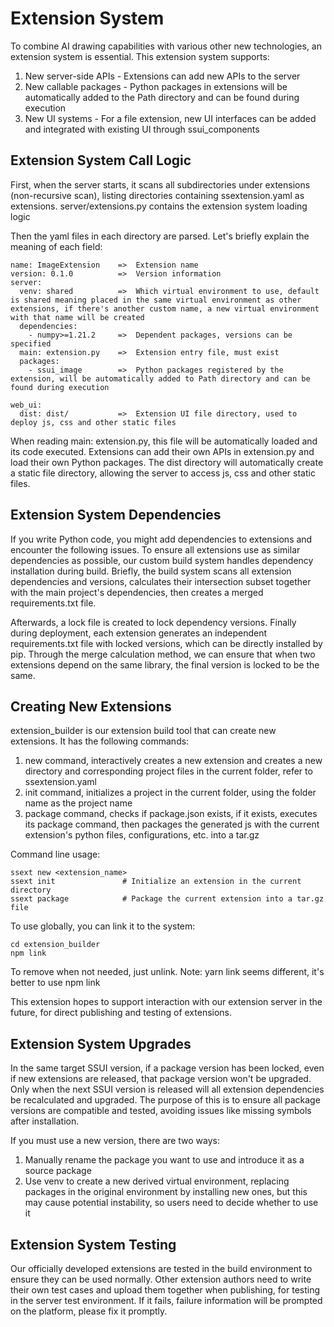 Extension System
=====================

To combine AI drawing capabilities with various other new technologies, an extension system is essential.
This extension system supports:

1. New server-side APIs - Extensions can add new APIs to the server
2. New callable packages - Python packages in extensions will be automatically added to the Path directory and can be found during execution
3. New UI systems - For a file extension, new UI interfaces can be added and integrated with existing UI through ssui_components

## Extension System Call Logic

First, when the server starts, it scans all subdirectories under extensions (non-recursive scan), listing directories containing ssextension.yaml as extensions.
server/extensions.py contains the extension system loading logic

Then the yaml files in each directory are parsed. Let's briefly explain the meaning of each field:

```
name: ImageExtension    =>  Extension name
version: 0.1.0          =>  Version information
server:
  venv: shared          =>  Which virtual environment to use, default is shared meaning placed in the same virtual environment as other extensions, if there's another custom name, a new virtual environment with that name will be created
  dependencies:
    - numpy>=1.21.2     =>  Dependent packages, versions can be specified
  main: extension.py    =>  Extension entry file, must exist
  packages:
    - ssui_image        =>  Python packages registered by the extension, will be automatically added to Path directory and can be found during execution

web_ui:
  dist: dist/           =>  Extension UI file directory, used to deploy js, css and other static files
```

When reading main: extension.py, this file will be automatically loaded and its code executed. Extensions can add their own APIs in extension.py and load their own Python packages.
The dist directory will automatically create a static file directory, allowing the server to access js, css and other static files.

## Extension System Dependencies

If you write Python code, you might add dependencies to extensions and encounter the following issues. To ensure all extensions use as similar dependencies as possible, our custom build system handles dependency installation during build.
Briefly, the build system scans all extension dependencies and versions, calculates their intersection subset together with the main project's dependencies, then creates a merged requirements.txt file.

Afterwards, a lock file is created to lock dependency versions. Finally during deployment, each extension generates an independent requirements.txt file with locked versions, which can be directly installed by pip.
Through the merge calculation method, we can ensure that when two extensions depend on the same library, the final version is locked to be the same.

## Creating New Extensions

extension_builder is our extension build tool that can create new extensions. It has the following commands:
1. new command, interactively creates a new extension and creates a new directory and corresponding project files in the current folder, refer to ssextension.yaml
2. init command, initializes a project in the current folder, using the folder name as the project name
3. package command, checks if package.json exists, if it exists, executes its package command, then packages the generated js with the current extension's python files, configurations, etc. into a tar.gz

Command line usage:

```
ssext new <extension_name>
ssext init               # Initialize an extension in the current directory
ssext package            # Package the current extension into a tar.gz file
```

To use globally, you can link it to the system:
```
cd extension_builder
npm link
```

To remove when not needed, just unlink.
Note: yarn link seems different, it's better to use npm link

This extension hopes to support interaction with our extension server in the future, for direct publishing and testing of extensions.

## Extension System Upgrades

In the same target SSUI version, if a package version has been locked, even if new extensions are released, that package version won't be upgraded. Only when the next SSUI version is released will all extension dependencies be recalculated and upgraded.
The purpose of this is to ensure all package versions are compatible and tested, avoiding issues like missing symbols after installation.

If you must use a new version, there are two ways:
1. Manually rename the package you want to use and introduce it as a source package
2. Use venv to create a new derived virtual environment, replacing packages in the original environment by installing new ones, but this may cause potential instability, so users need to decide whether to use it

## Extension System Testing

Our officially developed extensions are tested in the build environment to ensure they can be used normally.
Other extension authors need to write their own test cases and upload them together when publishing, for testing in the server test environment. If it fails, failure information will be prompted on the platform, please fix it promptly. 